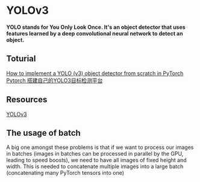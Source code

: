 # YOLOv3
**YOLO stands for You Only Look Once. It's an object detector that uses features learned by a deep convolutional neural network to detect an object.**

## Toturial
[How to implement a YOLO (v3) object detector from scratch in PyTorch](https://blog.paperspace.com/how-to-implement-a-yolo-object-detector-in-pytorch/)
[Pytorch 搭建自己的YOLO3目标检测平台](https://www.bilibili.com/video/BV1Hp4y1y788?p=11)

## Resources
[YOLOv3](https://github.com/bubbliiiing/yolo3-pytorch#Reference)

## The usage of batch
A big one amongst these problems is that if we want to process our images in batches (images in batches can be processed in parallel by the GPU, leading to speed boosts), we need to have all images of fixed height and width. This is needed to concatenate multiple images into a large batch (concatenating many PyTorch tensors into one)
